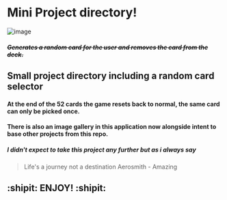 # Mini Project directory!

![image](https://user-images.githubusercontent.com/56073739/91320046-01972180-e7b5-11ea-8660-bfcae84522ed.png)

##### ~~Generates a random card for the user and removes the card from the deck.~~
## Small project directory including a random card selector
#### At the end of the 52 cards the game resets back to normal, the same card can only be picked once.
#### There is also an image gallery in this application now alongside intent to base other projects from this repo.

##### I didn't expect to take this project any further but as i always say
>Life's a journey not a destination
>Aerosmith - Amazing
## :shipit: ENJOY! :shipit:
